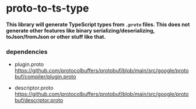 # proto-to-ts-type

**This library will generate TypeScript types from `.proto` files.
This does not generate other features like binary serializing/deserializing, toJson/fromJson or other stuff like that.**

### dependencies

- plugin.proto
  https://github.com/protocolbuffers/protobuf/blob/main/src/google/protobuf/compiler/plugin.proto

- descriptor.proto
  https://github.com/protocolbuffers/protobuf/blob/main/src/google/protobuf/descriptor.proto
